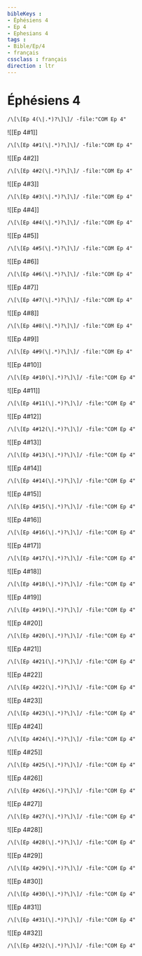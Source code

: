 ```yaml
---
bibleKeys : 
- Éphésiens 4
- Ep 4
- Ephesians 4
tags : 
- Bible/Ep/4
- français
cssclass : français
direction : ltr
---
```


# Éphésiens 4

```query
/\[\[Ep 4(\|.*)?\]\]/ -file:"COM Ep 4"
```



![[Ep 4#1]]

```query
/\[\[Ep 4#1(\|.*)?\]\]/ -file:"COM Ep 4"
```

![[Ep 4#2]]

```query
/\[\[Ep 4#2(\|.*)?\]\]/ -file:"COM Ep 4"
```

![[Ep 4#3]]

```query
/\[\[Ep 4#3(\|.*)?\]\]/ -file:"COM Ep 4"
```

![[Ep 4#4]]

```query
/\[\[Ep 4#4(\|.*)?\]\]/ -file:"COM Ep 4"
```

![[Ep 4#5]]

```query
/\[\[Ep 4#5(\|.*)?\]\]/ -file:"COM Ep 4"
```

![[Ep 4#6]]

```query
/\[\[Ep 4#6(\|.*)?\]\]/ -file:"COM Ep 4"
```

![[Ep 4#7]]

```query
/\[\[Ep 4#7(\|.*)?\]\]/ -file:"COM Ep 4"
```

![[Ep 4#8]]

```query
/\[\[Ep 4#8(\|.*)?\]\]/ -file:"COM Ep 4"
```

![[Ep 4#9]]

```query
/\[\[Ep 4#9(\|.*)?\]\]/ -file:"COM Ep 4"
```

![[Ep 4#10]]

```query
/\[\[Ep 4#10(\|.*)?\]\]/ -file:"COM Ep 4"
```

![[Ep 4#11]]

```query
/\[\[Ep 4#11(\|.*)?\]\]/ -file:"COM Ep 4"
```

![[Ep 4#12]]

```query
/\[\[Ep 4#12(\|.*)?\]\]/ -file:"COM Ep 4"
```

![[Ep 4#13]]

```query
/\[\[Ep 4#13(\|.*)?\]\]/ -file:"COM Ep 4"
```

![[Ep 4#14]]

```query
/\[\[Ep 4#14(\|.*)?\]\]/ -file:"COM Ep 4"
```

![[Ep 4#15]]

```query
/\[\[Ep 4#15(\|.*)?\]\]/ -file:"COM Ep 4"
```

![[Ep 4#16]]

```query
/\[\[Ep 4#16(\|.*)?\]\]/ -file:"COM Ep 4"
```

![[Ep 4#17]]

```query
/\[\[Ep 4#17(\|.*)?\]\]/ -file:"COM Ep 4"
```

![[Ep 4#18]]

```query
/\[\[Ep 4#18(\|.*)?\]\]/ -file:"COM Ep 4"
```

![[Ep 4#19]]

```query
/\[\[Ep 4#19(\|.*)?\]\]/ -file:"COM Ep 4"
```

![[Ep 4#20]]

```query
/\[\[Ep 4#20(\|.*)?\]\]/ -file:"COM Ep 4"
```

![[Ep 4#21]]

```query
/\[\[Ep 4#21(\|.*)?\]\]/ -file:"COM Ep 4"
```

![[Ep 4#22]]

```query
/\[\[Ep 4#22(\|.*)?\]\]/ -file:"COM Ep 4"
```

![[Ep 4#23]]

```query
/\[\[Ep 4#23(\|.*)?\]\]/ -file:"COM Ep 4"
```

![[Ep 4#24]]

```query
/\[\[Ep 4#24(\|.*)?\]\]/ -file:"COM Ep 4"
```

![[Ep 4#25]]

```query
/\[\[Ep 4#25(\|.*)?\]\]/ -file:"COM Ep 4"
```

![[Ep 4#26]]

```query
/\[\[Ep 4#26(\|.*)?\]\]/ -file:"COM Ep 4"
```

![[Ep 4#27]]

```query
/\[\[Ep 4#27(\|.*)?\]\]/ -file:"COM Ep 4"
```

![[Ep 4#28]]

```query
/\[\[Ep 4#28(\|.*)?\]\]/ -file:"COM Ep 4"
```

![[Ep 4#29]]

```query
/\[\[Ep 4#29(\|.*)?\]\]/ -file:"COM Ep 4"
```

![[Ep 4#30]]

```query
/\[\[Ep 4#30(\|.*)?\]\]/ -file:"COM Ep 4"
```

![[Ep 4#31]]

```query
/\[\[Ep 4#31(\|.*)?\]\]/ -file:"COM Ep 4"
```

![[Ep 4#32]]

```query
/\[\[Ep 4#32(\|.*)?\]\]/ -file:"COM Ep 4"
```

